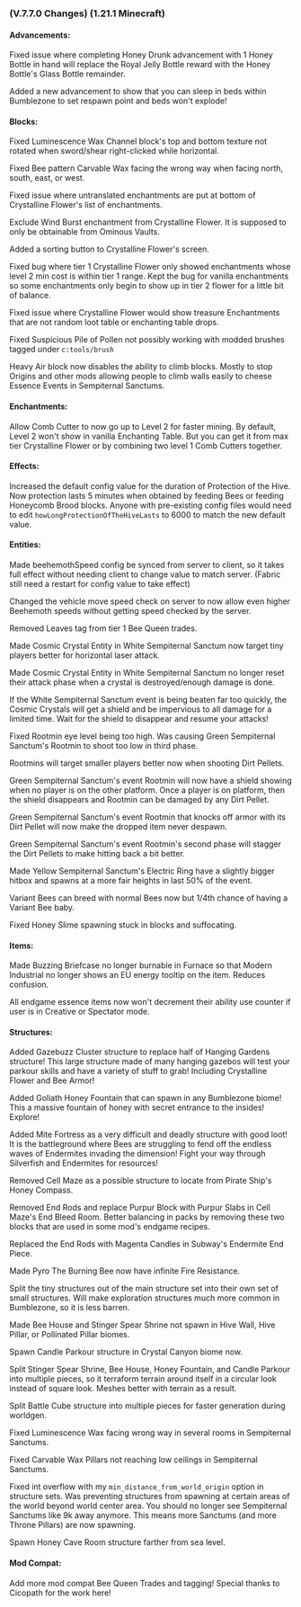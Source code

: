 ### **(V.7.7.0 Changes) (1.21.1 Minecraft)**

#### Advancements:
Fixed issue where completing Honey Drunk advancement with 1 Honey Bottle in hand will replace the Royal Jelly Bottle reward with the Honey Bottle's Glass Bottle remainder.

Added a new advancement to show that you can sleep in beds within Bumblezone to set respawn point and beds won't explode!

#### Blocks:
Fixed Luminescence Wax Channel block's top and bottom texture not rotated when sword/shear right-clicked while horizontal.

Fixed Bee pattern Carvable Wax facing the wrong way when facing north, south, east, or west.

Fixed issue where untranslated enchantments are put at bottom of Crystalline Flower's list of enchantments.

Exclude Wind Burst enchantment from Crystalline Flower. It is supposed to only be obtainable from Ominous Vaults.

Added a sorting button to Crystalline Flower's screen.

Fixed bug where tier 1 Crystalline Flower only showed enchantments whose level 2 min cost is within tier 1 range.
 Kept the bug for vanilla enchantments so some enchantments only begin to show up in tier 2 flower for a little bit of balance.

Fixed issue where Crystalline Flower would show treasure Enchantments that are not random loot table or enchanting table drops.

Fixed Suspicious Pile of Pollen not possibly working with modded brushes tagged under `c:tools/brush`

Heavy Air block now disables the ability to climb blocks.
 Mostly to stop Origins and other mods allowing people to climb walls easily to cheese Essence Events in Sempiternal Sanctums.

#### Enchantments:
Allow Comb Cutter to now go up to Level 2 for faster mining. By default, Level 2 won't show in vanilla Enchanting Table.
 But you can get it from max tier Crystalline Flower or by combining two level 1 Comb Cutters together.

#### Effects:
Increased the default config value for the duration of Protection of the Hive.
 Now protection lasts 5 minutes when obtained by feeding Bees or feeding Honeycomb Brood blocks.
 Anyone with pre-existing config files would need to edit `howLongProtectionOfTheHiveLasts` to 6000 to match the new default value.

#### Entities:
Made beehemothSpeed config be synced from server to client, so it takes full effect without needing client to change value to match server.
 (Fabric still need a restart for config value to take effect)

Changed the vehicle move speed check on server to now allow even higher Beehemoth speeds without getting speed checked by the server.

Removed Leaves tag from tier 1 Bee Queen trades.

Made Cosmic Crystal Entity in White Sempiternal Sanctum now target tiny players better for horizontal laser attack.

Made Cosmic Crystal Entity in White Sempiternal Sanctum no longer reset their attack phase when a crystal is destroyed/enough damage is done.

If the White Sempiternal Sanctum event is being beaten far too quickly, the Cosmic Crystals will get a shield and be impervious to all damage for a limited time.
 Wait for the shield to disappear and resume your attacks!

Fixed Rootmin eye level being too high. Was causing Green Sempiternal Sanctum's Rootmin to shoot too low in third phase.

Rootmins will target smaller players better now when shooting Dirt Pellets.

Green Sempiternal Sanctum's event Rootmin will now have a shield showing when no player is on the other platform.
 Once a player is on platform, then the shield disappears and Rootmin can be damaged by any Dirt Pellet.

Green Sempiternal Sanctum's event Rootmin that knocks off armor with its Dirt Pellet will now make the dropped item never despawn.

Green Sempiternal Sanctum's event Rootmin's second phase will stagger the Dirt Pellets to make hitting back a bit better.

Made Yellow Sempiternal Sanctum's Electric Ring have a slightly bigger hitbox and spawns at a more fair heights in last 50% of the event.

Variant Bees can breed with normal Bees now but 1/4th chance of having a Variant Bee baby.

Fixed Honey Slime spawning stuck in blocks and suffocating.

#### Items:
Made Buzzing Briefcase no longer burnable in Furnace so that Modern Industrial no longer shows an EU energy tooltip on the item. Reduces confusion.

All endgame essence items now won't decrement their ability use counter if user is in Creative or Spectator mode.

#### Structures:
Added Gazebuzz Cluster structure to replace half of Hanging Gardens structure!
 This large structure made of many hanging gazebos will test your parkour skills and have a variety of stuff to grab!
 Including Crystalline Flower and Bee Armor!

Added Goliath Honey Fountain that can spawn in any Bumblezone biome! 
 This a massive fountain of honey with secret entrance to the insides! Explore!

Added Mite Fortress as a very difficult and deadly structure with good loot!
 It is the battleground where Bees are struggling to fend off the endless waves of Endermites invading the dimension!
 Fight your way through Silverfish and Endermites for resources!

Removed Cell Maze as a possible structure to locate from Pirate Ship's Honey Compass.

Removed End Rods and replace Purpur Block with Purpur Slabs in Cell Maze's End Bleed Room.
 Better balancing in packs by removing these two blocks that are used in some mod's endgame recipes.

Replaced the End Rods with Magenta Candles in Subway's Endermite End Piece.

Made Pyro The Burning Bee now have infinite Fire Resistance.

Split the tiny structures out of the main structure set into their own set of small structures.
 Will make exploration structures much more common in Bumblezone, so it is less barren.

Made Bee House and Stinger Spear Shrine not spawn in Hive Wall, Hive Pillar, or Pollinated Pillar biomes.

Spawn Candle Parkour structure in Crystal Canyon biome now.

Split Stinger Spear Shrine, Bee House, Honey Fountain, and Candle Parkour into multiple pieces, so it terraform terrain around itself in a circular look instead of square look.
 Meshes better with terrain as a result.

Split Battle Cube structure into multiple pieces for faster generation during worldgen.

Fixed Luminescence Wax facing wrong way in several rooms in Sempiternal Sanctums.

Fixed Carvable Wax Pillars not reaching low ceilings in Sempiternal Sanctums.

Fixed int overflow with my `min_distance_from_world_origin` option in structure sets. 
 Was preventing structures from spawning at certain areas of the world beyond world center area.
 You should no longer see Sempiternal Sanctums like 9k away anymore. This means more Sanctums (and more Throne Pillars) are now spawning.

Spawn Honey Cave Room structure farther from sea level.

#### Mod Compat:
Add more mod compat Bee Queen Trades and tagging! Special thanks to Cicopath for the work here!